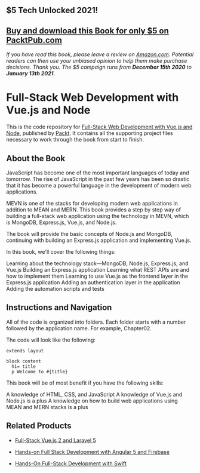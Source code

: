 ## $5 Tech Unlocked 2021!
[Buy and download this Book for only $5 on PacktPub.com](https://www.packtpub.com/product/full-stack-web-development-with-vue-js-and-node/9781788831147)
-----
*If you have read this book, please leave a review on [Amazon.com](https://www.amazon.com/gp/product/1788831144).     Potential readers can then use your unbiased opinion to help them make purchase decisions. Thank you. The $5 campaign         runs from __December 15th 2020__ to __January 13th 2021.__*

# Full-Stack Web Development with Vue.js and Node
This is the code repository for [Full-Stack Web Development with Vue.js and Node](https://www.packtpub.com/web-development/full-stack-web-development-vuejs-and-node?utm_source=github&utm_medium=repository&utm_campaign=9781788831147), published by [Packt](https://www.packtpub.com/?utm_source=github). It contains all the supporting project files necessary to work through the book from start to finish.
## About the Book
JavaScript has become one of the most important languages of today and tomorrow.
The rise of JavaScript in the past few years has been so drastic that it has become a powerful language in the development of modern web applications.

MEVN is one of the stacks for developing modern web applications in addition to MEAN and MERN. This book provides a step by step way of building a full-stack web application using the technology in MEVN, which is MongoDB, Express.js, Vue.js, and Node.js.

The book will provide the basic concepts of Node.js and MongoDB, continuing with building an Express.js application and implementing Vue.js.

In this book, we'll cover the following things:

Learning about the technology stack—MongoDB, Node.js, Express.js, and Vue.js
Building an Express.js application
Learning what REST APIs are and how to implement them
Learning to use Vue.js as the frontend layer in the Express.js application
Adding an authentication layer in the application
Adding the automation scripts and tests

## Instructions and Navigation
All of the code is organized into folders. Each folder starts with a number followed by the application name. For example, Chapter02.



The code will look like the following:
```
extends layout

block content
  h1= title
  p Welcome to #{title}
```

This book will be of most benefit if you have the following skills:

A knowledge of HTML, CSS, and JavaScript
A knowledge of Vue.js and Node.js is a plus
A knowledge on how to build web applications using MEAN and MERN stacks is a plus


## Related Products
* [Full-Stack Vue.js 2 and Laravel 5](https://www.packtpub.com/application-development/full-stack-vuejs-2-and-laravel-5?utm_source=github&utm_medium=repository&utm_campaign=9781788299589)

* [Hands-on Full Stack Development with Angular 5 and Firebase](https://www.packtpub.com/application-development/hands-full-stack-development-angular-5-and-firebase?utm_source=github&utm_medium=repository&utm_campaign=9781788298735)

* [Hands-On Full-Stack Development with Swift](https://www.packtpub.com/web-development/hands-full-stack-development-swift?utm_source=github&utm_medium=repository&utm_campaign=9781788625241)

